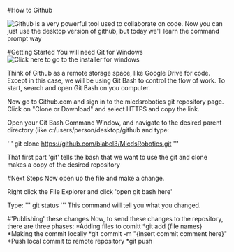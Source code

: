 #How to Github

![Github](https://github.com) is a very powerful tool used to collaborate on code. Now you can just use the desktop version of github, but today we'll learn the command prompt way

#Getting Started
You will need Git for Windows ![Click here to go to the installer for windows](https://git-scm.com/download/win)

Think of Github as a remote storage space, like Google Drive for code. Except in this case, we will be using Git Bash to control the flow of work. To start, search and open Git Bash on you computer.

Now go to Github.com and sign in to the micdsrobotics git repository page. Click on "Clone or Download" and select HTTPS and copy the link.

Open your Git Bash Command Window, and navigate to the desired parent directory (like c:/users/person/desktop/github and type:

'''
git clone https://github.com/blabel3/MicdsRobotics.git
'''

That first part 'git' tells the bash that we want to use the git and clone makes a copy of the desired repository

#Next Steps
Now open up the file and make a change.

Right click the File Explorer and click 'open git bash here'

Type:
'''
git status
'''
This command will tell you what you changed.

#'Publishing' these changes
Now, to send these changes to the repository, there are three phases:
*Adding files to comitt
	*git add {file names}
*Making the commit locally
	*git commit -m "{insert commit comment here}"
*Push local commit to remote repository
	*git push